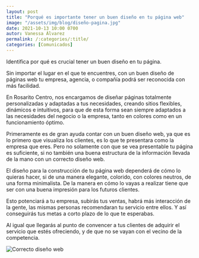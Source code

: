 ```yaml
---
layout: post
title: "Porqué es importante tener un buen diseño en tu página web"
image: "/assets/img/blog/diseño-pagina.jpg"
date: 2021-10-13 10:00 0700
autor: Vanessa Álvarez
permalink: /:categories/:title/
categories: [Comunicados]
---
```



Identifica por qué es crucial tener un buen diseño en tu página.


Sin importar el lugar en el que te encuentres, con un buen diseño de páginas web tu empresa, agencia, o compañía podrá ser reconocida con más facilidad.

En Rosarito Centro, nos encargamos de diseñar páginas totalmente personalizadas y adaptadas a tus necesidades, creando sitios flexibles, dinámicos e intuitivos, para que de esta forma sean siempre adaptados a las necesidades del negocio o la empresa, tanto en colores como en un funcionamiento óptimo.

Primeramente es de gran ayuda contar con un buen diseño web, ya que es lo primero que visualiza los clientes, es lo que te presentara como la empresa que eres. Pero no solamente con que se vea presentable tu página es suficiente, si no también una buena estructura de la información llevada de la mano con un correcto diseño web.

El diseño para la construcción de tu página web dependerá de cómo lo quieras hacer, si de una manera elegante, colorido, con colores neutros, de una forma minimalista. De la manera en cómo lo vayas a realizar tiene que ser con una buena impresión para los futuros clientes.

Esto potenciará a tu empresa, subirás tus ventas, habrá más interacción de la gente, las mismas personas recomendaran tu servicio entre ellos. Y así conseguirás tus metas a corto plazo de lo que te esperabas.

Al igual que llegarás al punto de convencer a tus clientes de adquirir el servicio que estés ofreciendo, y de que no se vayan con el vecino de la competencia.

<img src="/assets/img/blog/diseño-web.jpg" class="img-fluid" alt="Correcto diseño web">


